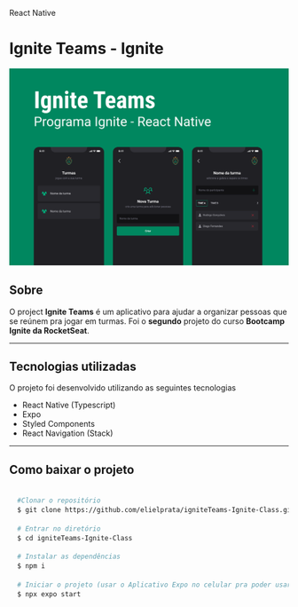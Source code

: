 React Native

# **Ignite Teams - Ignite**

![Capa, Project presentation image](/Images.README/Capa.png)

## Sobre

O project **Ignite Teams** é um aplicativo para ajudar a organizar pessoas que se reúnem pra jogar em turmas. Foi o **segundo** projeto do curso **Bootcamp Ignite da RocketSeat**.

---

## Tecnologias utilizadas

O projeto foi desenvolvido utilizando as seguintes tecnologias

- React Native (Typescript)
- Expo
- Styled Components
- React Navigation (Stack)

---

## Como baixar o projeto

```bash

  #Clonar o repositório
  $ git clone https://github.com/elielprata/igniteTeams-Ignite-Class.git

  # Entrar no diretório
  $ cd igniteTeams-Ignite-Class

  # Instalar as dependências
  $ npm i

  # Iniciar o projeto (usar o Aplicativo Expo no celular pra poder usar)
  $ npx expo start

```
